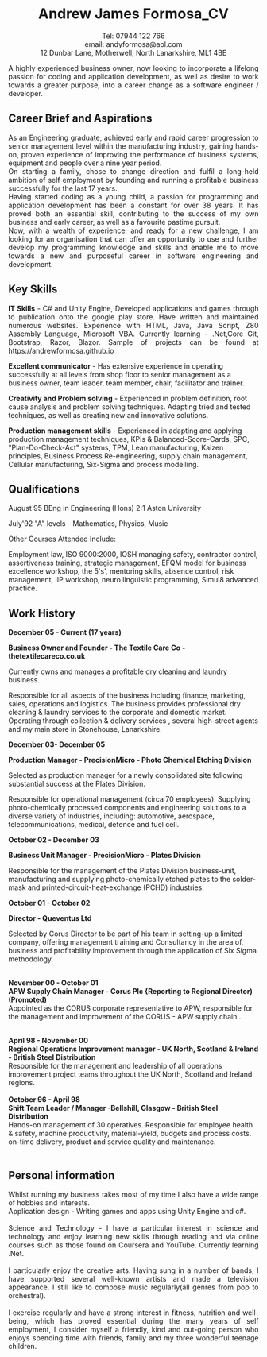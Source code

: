 <div align="center">
<h1>Andrew James Formosa_CV</h1>
<div>
Tel: 07944 122 766 
</div>
<div>
email: andyformosa@aol.com  
</div>
<div>
12 Dunbar Lane, Motherwell, North Lanarkshire, ML1 4BE
</div>
</div>
<p></p><p></p>
<p align="justify">A highly experienced business owner, now looking to incorporate a lifelong passion for coding and application development, as well as desire to work towards a greater purpose, into a career change as a software engineer / developer.</p>
<h2>Career Brief and Aspirations</h2>
<div align="justify">As an Engineering graduate, achieved early and rapid career progression to senior management  level within the manufacturing industry, gaining hands-on, proven experience of  improving the performance of business systems, equipment and people over a nine year period.</div>
  
<div align="justify">On starting a family, chose to change direction and fulfil a long-held ambition of self employment by founding and running a profitable business successfully  for the last 17 years.</div>
  
<div align="justify">Having started coding as a young child, a passion for programming and application development has been a constant for over 38 years. It has proved both an essential skill, contributing to the success of my own business and early career, as well as a favourite pastime pursuit.</div>
  
<div align="justify">Now, with a wealth of experience, and ready for a new challenge, I am looking for an organisation that can offer an opportunity to use and  further develop my programming knowledge and skills and enable me to move towards a new and purposeful career in software engineering and development.  </div>

<h2>Key Skills</h2>
<p align="justify">
<b>IT Skills</b> - C# and Unity Engine, Developed applications and games through to publication onto the google play store. Have written and maintained numerous websites. Experience with HTML, Java, Java Script, Z80 Assembly Language, Microsoft VBA. Currently learning - .Net,Core Git, Bootstrap, Razor, Blazor. Sample of projects can be found at https://andrewformosa.github.io  
<p></p>
<b>Excellent communicator</b> - Has extensive experience in operating successfully at all levels from shop floor to senior management as a business owner, team leader, team member, chair, facilitator and trainer.  
  <p></p>
<b>Creativity and Problem solving</b> - Experienced in problem definition, root cause analysis and problem solving techniques. Adapting tried and tested techniques, as well as creating new and innovative solutions.  
 <p></p>
<b>Production management skills</b> - Experienced in adapting and applying production management techniques, KPIs & Balanced-Score-Cards, SPC, "Plan-Do-Check-Act" systems, TPM, Lean manufacturing, Kaizen principles, Business Process Re-engineering, supply chain management, Cellular manufacturing, Six-Sigma and process modelling.  </p>

<h2>Qualifications</h2>
<p align="justify">August 95 BEng in Engineering (Hons) 2:1 Aston University  
  
July'92 "A" levels - Mathematics, Physics, Music  
  
Other Courses Attended Include:  
  
Employment law, ISO 9000:2000, IOSH managing safety, contractor control, assertiveness training, strategic management, EFQM model for business excellence workshop, the 5's', mentoring skills, absence control, risk management, IIP workshop, neuro linguistic programming, Simul8 advanced practice. </p>

<h2>Work History</h2>
<p align="justify"><b>December 05 - Current (17 years)  
  
Business Owner and Founder - The Textile Care Co - thetextilecareco.co.uk</b>  
  
Currently owns and manages a profitable dry cleaning and laundry business.  
  
Responsible for all aspects of the business including finance, marketing, sales, operations and logistics. The business provides professional dry cleaning & laundry services to the corporate and domestic market. Operating through collection & delivery services , several high-street agents and my main store in Stonehouse, Lanarkshire.  
  

<b>December 03- December 05  
  
Production Manager - PrecisionMicro - Photo Chemical Etching Division</b>  
  
Selected as production manager for a newly consolidated site following substantial success at the Plates Division.  
  
Responsible for operational management (circa 70 employees). Supplying photo-chemically processed components and engineering solutions to a diverse variety of industries, including: automotive, aerospace, telecommunications, medical, defence  and fuel cell.  
  

<b>October 02 - December 03  
  
Business Unit Manager - PrecisionMicro - Plates Division</b>  
  
Responsible for the management of the Plates Division business-unit, manufacturing and supplying photo-chemically etched plates to the solder- mask and printed-circuit-heat-exchange (PCHD) industries.  
  

<b>October 01 - October 02  
  
Director - Queventus Ltd</b>  
  
Selected by Corus Director to be part of his team in setting-up a limited company, offering management training and Consultancy in the area of, business and profitability improvement through the application of Six Sigma methodology.</br></br>

<b>November 00 - October 01</br>
APW Supply Chain Manager - Corus Plc {Reporting to Regional Director) (Promoted)</br></b>
Appointed as the CORUS corporate representative to APW, responsible for the management and improvement of the CORUS - APW supply chain..</br></br>

<b>April 98 - November 00</br>
Regional Operations Improvement manager - UK North, Scotland & Ireland - British Steel Distribution </br></b>
Responsible for the management and leadership of all operations improvement project teams throughout the UK North, Scotland and Ireland regions.</br></br>
<b>October 96 - April 98</br>
Shift Team Leader / Manager -Bellshill, Glasgow - British Steel Distribution</br></b>
Hands-on management of 30 operatives. Responsible for employee health & safety, machine productivity, material-yield, budgets and process costs. on-time delivery, product and service quality and maintenance.</br></br></p>

<h2>Personal information</h2>
<p align="justify">Whilst running my business takes most of my time I also have a wide range of hobbies and interests.</br>
Application design - Writing games and apps using Unity Engine and c#.</br></br>
Science and Technology - I have a particular interest in science and technology and enjoy learning new skills through reading and via online courses such as those found on Coursera and YouTube. Currently learning .Net.</br></br>
I particularly enjoy the creative arts. Having sung in a number of bands, I have supported several well-known artists and made a television appearance. I still like to compose music regularly(all genres from pop to orchestral).</br></br>
I exercise regularly and have a strong interest in fitness, nutrition and well-being, which has proved essential during the many years of self employment,
I consider myself a friendly, kind and out-going person who enjoys spending time with friends, family and my three wonderful teenage children.</p>
